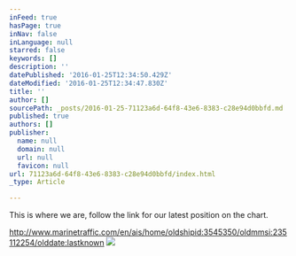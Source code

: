 ```yaml
---
inFeed: true
hasPage: true
inNav: false
inLanguage: null
starred: false
keywords: []
description: ''
datePublished: '2016-01-25T12:34:50.429Z'
dateModified: '2016-01-25T12:34:47.830Z'
title: ''
author: []
sourcePath: _posts/2016-01-25-71123a6d-64f8-43e6-8383-c28e94d0bbfd.md
published: true
authors: []
publisher:
  name: null
  domain: null
  url: null
  favicon: null
url: 71123a6d-64f8-43e6-8383-c28e94d0bbfd/index.html
_type: Article

---
```

This is where we are, follow the link for our latest position on the chart.

http://www.marinetraffic.com/en/ais/home/oldshipid:3545350/oldmmsi:235112254/olddate:lastknown
![](https://the-grid-user-content.s3-us-west-2.amazonaws.com/71368a36-4961-4b54-83fe-bd7d4a129f68.jpg)